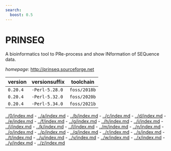 ```yaml
---
search:
  boost: 0.5
---
```

# PRINSEQ

A bioinformatics tool to PRe-process and show INformation of SEQuence data.

*homepage*: <http://prinseq.sourceforge.net>

version | versionsuffix | toolchain
--------|---------------|----------
``0.20.4`` | ``-Perl-5.28.0`` | ``foss/2018b``
``0.20.4`` | ``-Perl-5.32.0`` | ``foss/2020b``
``0.20.4`` | ``-Perl-5.34.0`` | ``foss/2021b``

[../0/index.md](0) - [../a/index.md](a) - [../b/index.md](b) - [../c/index.md](c) - [../d/index.md](d) - [../e/index.md](e) - [../f/index.md](f) - [../g/index.md](g) - [../h/index.md](h) - [../i/index.md](i) - [../j/index.md](j) - [../k/index.md](k) - [../l/index.md](l) - [../m/index.md](m) - [../n/index.md](n) - [../o/index.md](o) - [../p/index.md](p) - [../q/index.md](q) - [../r/index.md](r) - [../s/index.md](s) - [../t/index.md](t) - [../u/index.md](u) - [../v/index.md](v) - [../w/index.md](w) - [../x/index.md](x) - [../y/index.md](y) - [../z/index.md](z)

